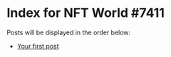 # Index for NFT World #7411
Posts will be displayed in the order below:

- [Your first post](./001-first.md)

